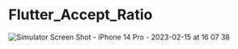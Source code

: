 # Flutter_Accept_Ratio

![Simulator Screen Shot - iPhone 14 Pro - 2023-02-15 at 16 07 38](https://user-images.githubusercontent.com/78723011/219021953-7ad284dc-9e65-4dda-9802-3130a1e3070e.png)
